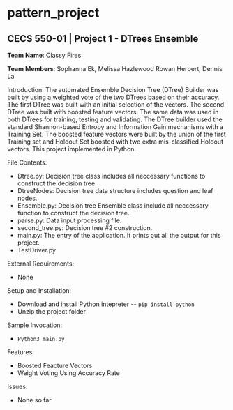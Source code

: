 # pattern_project

## CECS 550-01 | Project 1 - DTrees Ensemble

**Team Name**: Classy Fires

**Team Members**: Sophanna Ek, Melissa Hazlewood Rowan Herbert, Dennis La

Introduction: 
    The automated Ensemble Decision Tree (DTree) Builder was built by using a weighted vote of the two DTrees based on their accuracy. 
    The first DTree was built with an initial selection of the vectors. The second DTree was built with boosted feature vectors. The same data was used in both DTrees for training, testing and validating. The DTree builder used the standard Shannon-based Entropy and Information Gain mechanisms with a Training Set. The boosted feature vectors were built by the union of the first Training set and Holdout Set boosted with two extra mis-classified Holdout vectors. This project implemented in Python. 

File Contents:
- Dtree.py: Decision tree class includes all neccessary functions to construct the decision tree. 
- DtreeNodes: Decision tree data structure includes question and leaf nodes. 
- Ensemble.py: Decision tree Ensemble class include all neccessary function to construct the decision tree.
- parse.py: Data input processing file.
- second_tree.py: Decision tree #2 construction.
- main.py: The entry of the application. It prints out all the output for this project. 
- TestDriver.py


External Requirements: 
- None

Setup and Installation:
- Download and install Python intepreter 
-- `pip install python`
- Unzip the project folder


Sample Invocation: 
- `Python3 main.py`

Features:
- Boosted Feacture Vectors
- Weight Voting Using Accuracy Rate

Issues:
- None so far